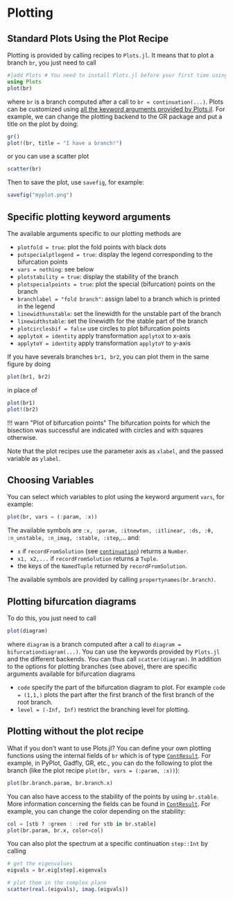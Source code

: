 # Plotting

## Standard Plots Using the Plot Recipe

Plotting is provided by calling recipes to `Plots.jl`. It means that to plot a branch `br`, you just need to call

```julia
#]add Plots # You need to install Plots.jl before your first time using it!
using Plots
plot(br)
```

where `br` is a branch computed after a call to `br = continuation(...)`. Plots can be customized using
[all the keyword arguments provided by Plots.jl](https://docs.juliaplots.org/stable/generated/attributes_plot/).
For example, we can change the plotting backend to the GR package and put a title
on the plot by doing:

```julia
gr()
plot!(br, title = "I have a branch!")
```
or you can use a scatter plot

```julia
scatter(br)
```

Then to save the plot, use `savefig`, for example:

```julia
savefig("myplot.png")
```

## Specific plotting keyword arguments

The available arguments specific to our plotting methods are

- `plotfold = true`: plot the fold points with black dots
- `putspecialptlegend = true`: display the legend corresponding to the bifurcation points
- `vars = nothing`: see below
- `plotstability = true`: display the stability of the branch
- `plotspecialpoints = true`: plot the special (bifurcation) points on the branch
- `branchlabel = "fold branch"`: assign label to a branch which is printed in the legend
- `linewidthunstable`: set the linewidth for the unstable part of the branch
- `linewidthstable`: set the linewidth for the stable part of the branch
- `plotcirclesbif = false` use circles to plot bifurcation points
- `applytoX = identity` apply transformation `applytoX` to x-axis
- `applytoY = identity` apply transformation `applytoY` to y-axis

If you have severals branches `br1, br2`, you can plot them in the same figure by doing

```julia
plot(br1, br2)
```

in place of

```julia
plot(br1)
plot!(br2)
```

!!! warn "Plot of bifurcation points"
    The bifurcation points for which the bisection was successful are indicated with circles and with squares otherwise.

Note that the plot recipes use the parameter axis as `xlabel`, and the passed variable as `ylabel`.

## Choosing Variables

You can select which variables to plot using the keyword argument `vars`, for example:

```julia
plot(br, vars = (:param, :x))
```
The available symbols are `:x, :param, :itnewton, :itlinear, :ds, :θ, :n_unstable, :n_imag, :stable, :step`,... and:

- `x` if `recordFromSolution` (see [`continuation`](@ref)) returns a `Number`.
- `x1, x2,...` if `recordFromSolution` returns a `Tuple`.
- the keys of the `NamedTuple` returned by `recordFromSolution`.

The available symbols are provided by calling `propertynames(br.branch)`.

## Plotting bifurcation diagrams

To do this, you just need to call

```julia
plot(diagram)
```

where `diagram` is a branch computed after a call to `diagram = bifurcationdiagram(...)`. You can use the keywords provided by `Plots.jl` and the different backends. You can thus call `scatter(diagram)`. In addition to the options for plotting branches (see above), there are specific arguments available for bifurcation diagrams

- `code` specify the part of the bifurcation diagram to plot. For example `code = (1,1,)` plots the part after the first branch of the first branch of the root branch.
- `level = (-Inf, Inf)` restrict the branching level for plotting.

## Plotting without the plot recipe

What if you don't want to use Plots.jl? You can define your own plotting functions using the internal fields of `br` which is of type [`ContResult`](@ref). For example, in PyPlot, Gadfly, GR, etc., you can do the following to plot the branch (like the plot recipe `plot(br, vars = (:param, :x))`):

```julia
plot(br.branch.param, br.branch.x)
```

You can also have access to the stability of the points by using `br.stable`. More information concerning the fields can be found in [`ContResult`](@ref). For example, you can change the color depending on the stability:

```julia
col = [stb ? :green : :red for stb in br.stable]
plot(br.param, br.x, color=col)
```

You can also plot the spectrum at a specific continuation `step::Int` by calling

```julia
# get the eigenvalues
eigvals = br.eig[step].eigenvals

# plot them in the complex plane
scatter(real.(eigvals), imag.(eigvals))
```